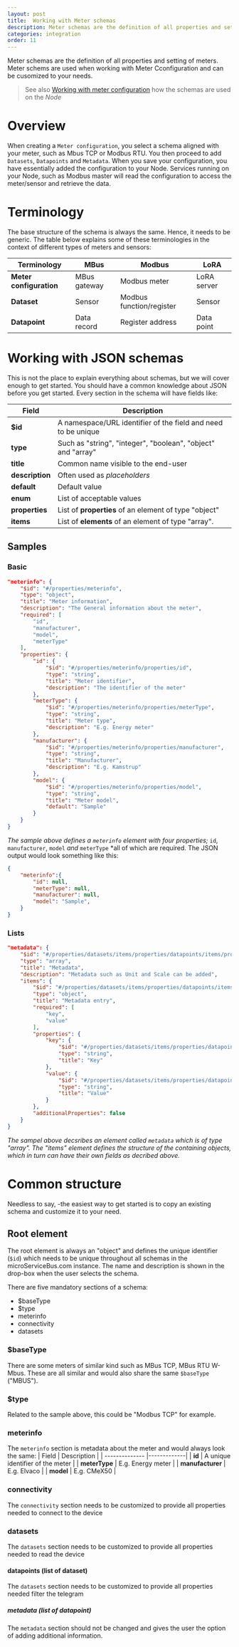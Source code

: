 ```yaml
---
layout: post
title:  Working with Meter schemas
description: Meter schemas are the definition of all properties and setting of meters. Meter schems are used when working with Meter Cconfiguration and can be cusomized to your needs.
categories: integration
order: 11
---
```


Meter schemas are the definition of all properties and setting of meters. Meter schems are used when working with Meter Cconfiguration and can be cusomized to your needs.

> See also [Working with meter configuration](https://docs.microservicebus.com/meter-configuration) how the schemas are used on the *Node*

# Overview
When creating a `Meter configuration`, you select a schema aligned with your meter, such as Mbus TCP or Modbus RTU. You then proceed to add `Datasets`, `Datapoints` and `Metadata`. When you save your configuration, you have essentially added the configuration to your Node.
Services running on your Node, such as Modbus master will read the configuration to access the meter/sensor and retrieve the data.

# Terminology
The base structure of the schema is always the same. Hence, it needs to be generic. The table below explains some of these terminologies in the context of different types of meters and sensors: 

| Terminology    | MBus        | Modbus      | LoRA        |
| -------------- |-------------|-------------|-------------|
| **Meter configuration** | MBus gateway | Modbus meter | LoRA server 
| **Dataset** | Sensor | Modbus function/register | Sensor 
| **Datapoint** | Data record | Register address | Data point


# Working with JSON schemas
This is not the place to explain everything about schemas, but we will cover enough to get started. You should have a common knowledge about JSON before you get started.
Every section in the schema will have fields like:

| Field       | Description |
| -------------- |-------------|
| **$id** | A namespace/URL identifier of the field and need to be unique | 
| **type** | Such as "string", "integer", "boolean", "object" and "array" | 
| **title** | Common name visible to the end-user | 
| **description** | Often used as *placeholders* | 
| **default** | Default value | 
| **enum** | List of acceptable values |
| **properties** | List of **properties** of an element of type "object" |
| **items** | List of **elements** of an element of type "array".|

## Samples

### Basic
```json
"meterinfo": {
    "$id": "#/properties/meterinfo",
    "type": "object",
    "title": "Meter information",
    "description": "The General information about the meter",
    "required": [
        "id",
        "manufacturer",
        "model",
        "meterType"
    ],
    "properties": {
        "id": {
            "$id": "#/properties/meterinfo/properties/id",
            "type": "string",
            "title": "Meter identifier",
            "description": "The identifier of the meter"
        },
        "meterType": {
            "$id": "#/properties/meterinfo/properties/meterType",
            "type": "string",
            "title": "Meter type",
            "description": "E.g. Energy meter"
        },
        "manufacturer": {
            "$id": "#/properties/meterinfo/properties/manufacturer",
            "type": "string",
            "title": "Manufacturer",
            "description": "E.g. Kamstrup"
        },
        "model": {
            "$id": "#/properties/meterinfo/properties/model",
            "type": "string",
            "title": "Meter model",
            "default": "Sample"
        }
    }
}
```
*The sample above defines a `meterinfo` element with four properties;* `id`, `manufacturer`, `model` *and* `meterType` *all of which are required. The JSON output would look something like this:

```json
{
    "meterinfo":{
        "id": null,
        "meterType": null,
        "manufacturer": null,
        "model": "Sample",
    }
}
```
### Lists

```json
"metadata": {
    "$id": "#/properties/datasets/items/properties/datapoints/items/properties/metadata",
    "type": "array",
    "title": "Metadata",
    "description": "Metadata such as Unit and Scale can be added",
    "items": {
        "$id": "#/properties/datasets/items/properties/datapoints/items/properties/metadata/items",
        "type": "object",
        "title": "Metadata entry",
        "required": [
            "key",
            "value"
        ],
        "properties": {
            "key": {
                "$id": "#/properties/datasets/items/properties/datapoints/items/properties/metadata/items/properties/key",
                "type": "string",
                "title": "Key"
            },
            "value": {
                "$id": "#/properties/datasets/items/properties/datapoints/items/properties/metadata/items/properties/value",
                "type": "string",
                "title": "Value"
            }
        },
        "additionalProperties": false
    }
}
```
*The sampel above decsribes an element called `metadata` which is of type "array". The "items" element defines the structure of the containing objects, which in turn can have their own fields as decribed above.*

# Common structure
Needless to say, -the easiest way to get started is to copy an existing schema and customize it to your need.

## Root element
The root element is always an "object" and defines the unique identifier (`$id`) which needs to be unique throughout all schemas in the microServiceBus.com instance. The name and description is shown in the drop-box when the user selects the schema.

There are five mandatory sections of a schema:
* $baseType
* $type
* meterinfo
* connectivity
* datasets

### $baseType
There are some meters of similar kind such as MBus TCP, MBus RTU W-Mbus. These are all similar and would also share the same `$baseType` ("MBUS").

### $type
Related to the sample above, this could be "Modbus TCP" for example.

### meterinfo
The `meterinfo` section is metadata about the meter and would always look the same:
| Field       | Description |
| -------------- |-------------|
| **id** | A unique identifier of the meter | 
| **meterType** | E.g. Energy meter | 
| **manufacturer** | E.g. Elvaco | 
| **model** | E.g. CMeX50 | 

### connectivity
The `connectivity` section needs to be customized to provide all properties needed to connect to the device

### datasets
The `datasets` section needs to be customized to provide all properties needed to read the device

#### datapoints (list of dataset) 
The `datasets` section needs to be customized to provide all properties needed filter the telegram

##### metadata (list of datapoint) 
The `metadata` section should not be changed and gives the user the option of adding additional information. 
